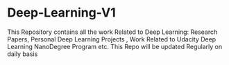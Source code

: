 # Deep-Learning-V1
This Repository contains all the work Related to Deep Learning: Research Papers, Personal Deep Learning Projects , Work Related to Udacity Deep Learning NanoDegree Program etc. This Repo will be updated Regularly on daily basis
